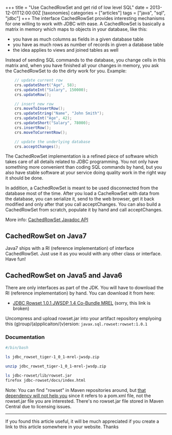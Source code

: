+++
title = "Use CachedRowSet and get rid of low level SQL"
date = 2013-12-01T12:00:00Z
[taxonomies]
categories = ["articles"]
tags = ["java", "sql", "jdbc"]
+++
The interface CachedRowSet provides interesting mechanisms for one willing to work with JDBC with ease. A CachedRowSet is basically a matrix in memory which maps to objects in your database, like this:

* you have as much columns as fields in a given database table
* you have as much rows as number of records in given a database table
* the idea applies to views and joined tables as well

Instead of sending SQL commands to the database, you change cells in this matrix and, when you have finished all your changes in memory, you ask the CachedRowSet to do the dirty work for you. Example:

```java
    // update current row
    crs.updateShort("Age", 58);
    crs.updateInt("Salary", 150000);
    crs.updateRow();

    // insert new row
    crs.moveToInsertRow();
    crs.updateString("Name", "John Smith");
    crs.updateInt("Age", 42);
    crs.updateShort("Salary", 78000);
    crs.insertRow();
    crs.moveToCurrentRow();

    // update the underlying database
    crs.acceptChanges();
```

The CachedRowSet implementation is a refined piece of software which takes care of all details related to JDBC programming. You not only have something more convenient than coding SQL commands by hand, but you also have stable software at your service doing quality work in the right way it should be done.


In addition, a CachedRowSet is meant to be used disconnected from the database most of the time. After you load a CacheRowSet with data from the database, you can serialize it, send to the web browser, get it back modified and only after that you call acceptChanges. You can also build a CachedRowSet from scratch, populate it by hand and call acceptChanges.

More info: [CachedRowSet Javadoc API](http://docs.oracle.com/javase/7/docs/api/javax/sql/rowset/CachedRowSet.html)


## CachedRowSet on Java7

Java7 ships with a RI (reference implementation) of interface CachedRowSet. Just use it as you would with any other class or interface. Have fun!

## CachedRowSet on Java5 and Java6

There are only interfaces as part of the JDK. You will have to download the RI (reference implementation) by hand. You can download it from here:

* [JDBC Rowset 1.0.1 JWSDP 1.4 Co-Bundle MREL](http://www.oracle.com/technetwork/java/javasebusiness/downloads/java-archive-downloads-database-419422.html#jdbc_rowset_tiger-jwsdp-1_0_1-1_4-mrel-oth-JPR) (sorry, this link is broken)

Uncompress and upload rowset.jar into your artifact repository emplyoing this (g)roup/(a)pplicaiton/(v)ersion: ``javax.sql.rowset:rowset:1.0.1``

### Documentation

```bash
#/bin/bash

ls jdbc_rowset_tiger-1_0_1-mrel-jwsdp.zip

unzip jdbc_rowset_tiger-1_0_1-mrel-jwsdp.zip

ls jdbc-rowset/lib/rowset.jar
firefox jdbc-rowset/docs/index.html
```

Note: You can find "rowset" in Maven repositories around, but [that dependency will not help you](https://mvnrepository.com/artifact/javax.sql/rowset/1.0.1) since it refers to a pom.xml file, not the rowset.jar file you are interested. There's no rowset.jar file stored in Maven Central due to licensing issues.

----

If you found this article useful, it will be much appreciated if you create a link to this article somewhere in your website. Thanks
